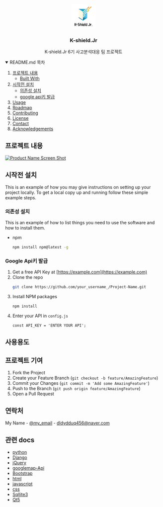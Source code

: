 
<!-- PROJECT LOGO -->
<br />
<p align="center">
  <a href="http://kshieldjr.org/">
    <img src="images/logo.png" alt="Logo" width="80" height="80">
  </a>

  <h3 align="center">K-shield.Jr</h3>

  <p align="center">
    K-shield.Jr 6기 사고분석대응 팀 프로젝트
    <br />
</p>


<!-- TABLE OF CONTENTS -->
<details open="open">
  <summary>README.md 목차</summary>
  <ol>
    <li>
      <a href="#about-the-project">프로젝트 내용</a>
      <ul>
        <li><a href="#built-with">Built With</a></li>
      </ul>
    </li>
    <li>
      <a href="#getting-started">시작전 설치</a>
      <ul>
        <li><a href="#prerequisites">의존성 설치</a></li>
        <li><a href="#installation">google api키 발급</a></li>
      </ul>
    </li>
    <li><a href="#usage">Usage</a></li>
    <li><a href="#roadmap">Roadmap</a></li>
    <li><a href="#contributing">Contributing</a></li>
    <li><a href="#license">License</a></li>
    <li><a href="#contact">Contact</a></li>
    <li><a href="#acknowledgements">Acknowledgements</a></li>
  </ol>
</details>



<!-- ABOUT THE PROJECT -->
## 프로젝트 내용

[![Product Name Screen Shot][product-screenshot]](https://example.com)





<!-- GETTING STARTED -->
## 시작전 설치

This is an example of how you may give instructions on setting up your project locally.
To get a local copy up and running follow these simple example steps.

### 의존성 설치

This is an example of how to list things you need to use the software and how to install them.
* npm
  ```sh
  npm install npm@latest -g
  ```

### Google Api키 발급

1. Get a free API Key at [https://example.com](https://example.com)
2. Clone the repo
   ```sh
   git clone https://github.com/your_username_/Project-Name.git
   ```
3. Install NPM packages
   ```sh
   npm install
   ```
4. Enter your API in `config.js`
   ```JS
   const API_KEY = 'ENTER YOUR API';
   ```



<!-- USAGE EXAMPLES -->
## 사용용도




<!-- 프로젝트 기여 -->
## 프로젝트 기여


1. Fork the Project
2. Create your Feature Branch (`git checkout -b feature/AmazingFeature`)
3. Commit your Changes (`git commit -m 'Add some AmazingFeature'`)
4. Push to the Branch (`git push origin feature/AmazingFeature`)
5. Open a Pull Request



<!-- 연락처 -->
## 연락처

My Name - [@my_email](https://dldydduq456.com/your_username) - dldydduq456@naver.com


<!-- docs -->
## 관련 docs
* [python](https://docs.python.org/3/)
* [Django](https://docs.djangoproject.com/ko/3.2/intro/)
* [jQuery](https://api.jquery.com/)
* [googlemap-Api](https://developers.google.com/maps/documentation/javascript/overview)
* [Bootstrap](https://getbootstrap.com/docs/4.1/getting-started/introduction/)
* [html](https://developer.mozilla.org/ko/docs/Web/API/HTMLDocument)
* [javascript](https://developer.mozilla.org/ko/docs/Web/JavaScript)
* [css](https://developer.mozilla.org/ko/docs/Web/CSS)
* [Sqllite3](https://docs.python.org/3/library/sqlite3.html)
* [Qt5](https://doc.qt.io/qtforpython/)






<!-- MARKDOWN LINKS & IMAGES -->
<!-- https://www.markdownguide.org/basic-syntax/#reference-style-links -->
[contributors-shield]: https://img.shields.io/github/contributors/othneildrew/Best-README-Template.svg?style=for-the-badge
[contributors-url]: https://github.com/othneildrew/Best-README-Template/graphs/contributors
[forks-shield]: https://img.shields.io/github/forks/othneildrew/Best-README-Template.svg?style=for-the-badge
[forks-url]: https://github.com/othneildrew/Best-README-Template/network/members
[stars-shield]: https://img.shields.io/github/stars/othneildrew/Best-README-Template.svg?style=for-the-badge
[stars-url]: https://github.com/othneildrew/Best-README-Template/stargazers
[issues-shield]: https://img.shields.io/github/issues/othneildrew/Best-README-Template.svg?style=for-the-badge
[issues-url]: https://github.com/othneildrew/Best-README-Template/issues
[license-shield]: https://img.shields.io/github/license/othneildrew/Best-README-Template.svg?style=for-the-badge
[license-url]: https://github.com/othneildrew/Best-README-Template/blob/master/LICENSE.txt
[linkedin-shield]: https://img.shields.io/badge/-LinkedIn-black.svg?style=for-the-badge&logo=linkedin&colorB=555
[linkedin-url]: https://linkedin.com/in/othneildrew
[product-screenshot]: images/screenshot.png
